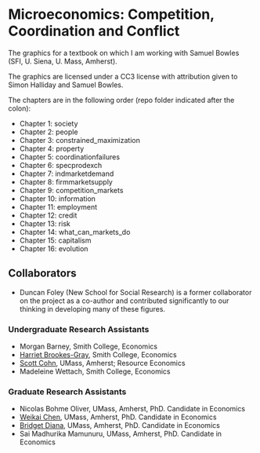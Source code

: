 # Microeconomics: Competition, Coordination and Conflict
The graphics for a textbook on which I am working with Samuel Bowles (SFI, U. Siena, U. Mass, Amherst).  

The graphics are licensed under a CC3 license with attribution given to Simon Halliday and Samuel Bowles. 

The chapters are in the following order (repo folder indicated after the colon):

- Chapter 1: society
- Chapter 2: people
- Chapter 3: constrained_maximization
- Chapter 4: property
- Chapter 5: coordinationfailures
- Chapter 6: specprodexch
- Chapter 7: indmarketdemand 
- Chapter 8: firmmarketsupply
- Chapter 9: competition_markets
- Chapter 10: information
- Chapter 11: employment 
- Chapter 12: credit
- Chapter 13: risk 
- Chapter 14: what_can_markets_do 
- Chapter 15: capitalism 
- Chapter 16: evolution

## Collaborators
- Duncan Foley (New School for Social Research) is a former collaborator on the project as a co-author and contributed significantly to our thinking in developing many of these figures.

### Undergraduate Research Assistants 
- Morgan Barney, Smith College, Economics
- [Harriet Brookes-Gray](https://github.com/Harriet999), Smith College, Economics
- [Scott Cohn](https://github.com/scottcohn97), UMass, Amherst; Resource Economics
- Madeleine Wettach, Smith College, Economics

### Graduate Research Assistants
- Nicolas Bohme Oliver, UMass, Amherst, PhD. Candidate in Economics
- [Weikai Chen](https://github.com/weikai-chen), UMass, Amherst, PhD. Candidate in Economics
- [Bridget Diana](https://github.com/bhdiana), UMass, Amherst, PhD. Candidate in Economics
- Sai Madhurika Mamunuru, UMass, Amherst, PhD. Candidate in Economics
